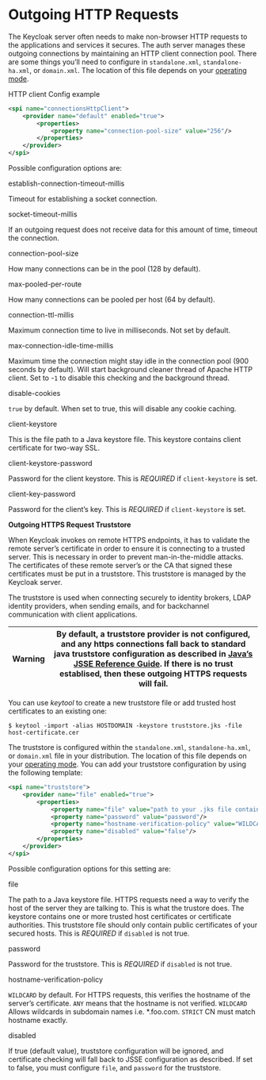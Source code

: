 # Outgoing HTTP Requests

The Keycloak server often needs to make non-browser HTTP requests to the applications and services it secures. The auth server manages these outgoing connections by maintaining an HTTP client connection pool. There are some things you’ll need to configure in `standalone.xml`, `standalone-ha.xml`, or `domain.xml`. The location of this file depends on your [operating mode](https://wjw465150.gitbooks.io/keycloak-documentation/content/server\_installation/topics/operating-mode.html#\_operating-mode).

HTTP client Config example

```xml
<spi name="connectionsHttpClient">
    <provider name="default" enabled="true">
        <properties>
            <property name="connection-pool-size" value="256"/>
        </properties>
    </provider>
</spi>
```

Possible configuration options are:

establish-connection-timeout-millis

Timeout for establishing a socket connection.

socket-timeout-millis

If an outgoing request does not receive data for this amount of time, timeout the connection.

connection-pool-size

How many connections can be in the pool (128 by default).

max-pooled-per-route

How many connections can be pooled per host (64 by default).

connection-ttl-millis

Maximum connection time to live in milliseconds. Not set by default.

max-connection-idle-time-millis

Maximum time the connection might stay idle in the connection pool (900 seconds by default). Will start background cleaner thread of Apache HTTP client. Set to -`1` to disable this checking and the background thread.

disable-cookies

`true` by default. When set to true, this will disable any cookie caching.

client-keystore

This is the file path to a Java keystore file. This keystore contains client certificate for two-way SSL.

client-keystore-password

Password for the client keystore. This is _REQUIRED_ if `client-keystore` is set.

client-key-password

Password for the client’s key. This is _REQUIRED_ if `client-keystore` is set.

**Outgoing HTTPS Request Truststore**

When Keycloak invokes on remote HTTPS endpoints, it has to validate the remote server’s certificate in order to ensure it is connecting to a trusted server. This is necessary in order to prevent man-in-the-middle attacks. The certificates of these remote server’s or the CA that signed these certificates must be put in a truststore. This truststore is managed by the Keycloak server.

The truststore is used when connecting securely to identity brokers, LDAP identity providers, when sending emails, and for backchannel communication with client applications.

| Warning | By default, a truststore provider is not configured, and any https connections fall back to standard java truststore configuration as described in [Java’s JSSE Reference Guide](https://docs.oracle.com/javase/8/docs/technotes/guides/security/jsse/JSSERefGuide.html). If there is no trust establised, then these outgoing HTTPS requests will fail. |
| ------- | -------------------------------------------------------------------------------------------------------------------------------------------------------------------------------------------------------------------------------------------------------------------------------------------------------------------------------------------------------- |

You can use _keytool_ to create a new truststore file or add trusted host certificates to an existing one:

```
$ keytool -import -alias HOSTDOMAIN -keystore truststore.jks -file host-certificate.cer
```

The truststore is configured within the `standalone.xml`, `standalone-ha.xml`, or `domain.xml` file in your distribution. The location of this file depends on your [operating mode](https://wjw465150.gitbooks.io/keycloak-documentation/content/server\_installation/topics/operating-mode.html#\_operating-mode). You can add your truststore configuration by using the following template:

```xml
<spi name="truststore">
    <provider name="file" enabled="true">
        <properties>
            <property name="file" value="path to your .jks file containing public certificates"/>
            <property name="password" value="password"/>
            <property name="hostname-verification-policy" value="WILDCARD"/>
            <property name="disabled" value="false"/>
        </properties>
    </provider>
</spi>
```

Possible configuration options for this setting are:

file

The path to a Java keystore file. HTTPS requests need a way to verify the host of the server they are talking to. This is what the trustore does. The keystore contains one or more trusted host certificates or certificate authorities. This truststore file should only contain public certificates of your secured hosts. This is _REQUIRED_ if `disabled` is not true.

password

Password for the truststore. This is _REQUIRED_ if `disabled` is not true.

hostname-verification-policy

`WILDCARD` by default. For HTTPS requests, this verifies the hostname of the server’s certificate. `ANY` means that the hostname is not verified. `WILDCARD` Allows wildcards in subdomain names i.e. \*.foo.com. `STRICT` CN must match hostname exactly.

disabled

If true (default value), truststore configuration will be ignored, and certificate checking will fall back to JSSE configuration as described. If set to false, you must configure `file`, and `password` for the truststore.
